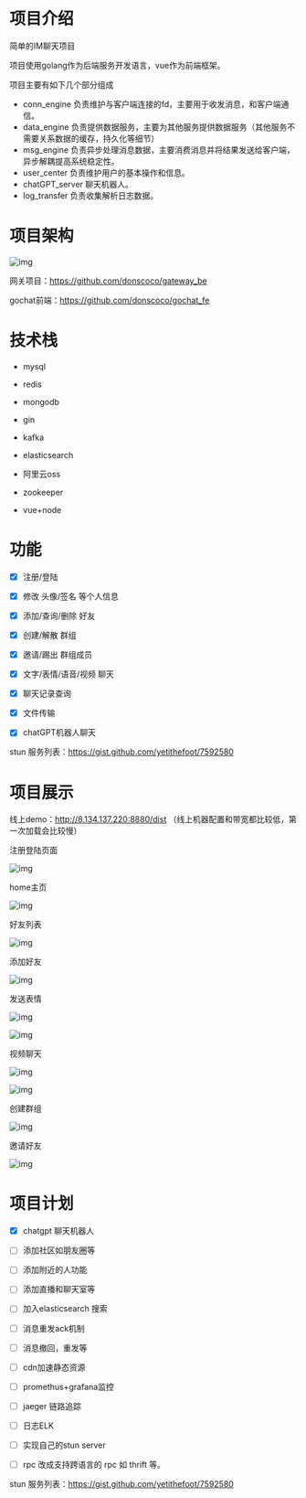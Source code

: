 # 项目介绍

简单的IM聊天项目

项目使用golang作为后端服务开发语言，vue作为前端框架。

项目主要有如下几个部分组成

- conn_engine 负责维护与客户端连接的fd，主要用于收发消息，和客户端通信。
- data_engine 负责提供数据服务，主要为其他服务提供数据服务（其他服务不需要关系数据的缓存，持久化等细节）
- msg_engine 负责异步处理消息数据，主要消费消息并将结果发送给客户端，异步解耦提高系统稳定性。
- user_center 负责维护用户的基本操作和信息。
- chatGPT_server 聊天机器人。
- log_transfer 负责收集解析日志数据。





# 项目架构

![img](./doc/img/gochat.drawio.png)





网关项目：https://github.com/donscoco/gateway_be

gochat前端：https://github.com/donscoco/gochat_fe



# 技术栈

- mysql

- redis

- mongodb

- gin

- kafka

- elasticsearch

- 阿里云oss

- zookeeper

- vue+node

  

# 功能



- [x] 注册/登陆
- [x] 修改 头像/签名 等个人信息
- [x] 添加/查询/删除 好友
- [x] 创建/解散 群组
- [x] 邀请/踢出 群组成员
- [x] 文字/表情/语音/视频 聊天
- [x] 聊天记录查询
- [x] 文件传输
- [x] chatGPT机器人聊天




stun 服务列表：https://gist.github.com/yetithefoot/7592580  




# 项目展示



线上demo：http://8.134.137.220:8880/dist     （线上机器配置和带宽都比较低，第一次加载会比较慢）





注册登陆页面

![img](./doc/img/demo-login.png)





home主页

![img](./doc/img/demo-home.png)



好友列表

![img](./doc/img/demo-friends.png)



添加好友

![img](./doc/img/demo-add-friends.png)



发送表情

![img](./doc/img/demo-msg-word.png)



![img](./doc/img/demo-msg-mic.png)



视频聊天

![img](./doc/img/demo-msg-video-1-fix.png)



![img](./doc/img/demo-msg-video-2-fix.png)



创建群组

![img](./doc/img/demo-group.png)



邀请好友

![img](./doc/img/demo-group-invite.png)





# 项目计划

- [x] chatgpt 聊天机器人

- [ ] 添加社区如朋友圈等

- [ ] 添加附近的人功能

- [ ] 添加直播和聊天室等

- [ ] 加入elasticsearch 搜索

- [ ] 消息重发ack机制

- [ ] 消息撤回，重发等

- [ ] cdn加速静态资源

- [ ] promethus+grafana监控

- [ ] jaeger 链路追踪

- [ ] 日志ELK

- [ ] 实现自己的stun server

- [ ] rpc 改成支持跨语言的 rpc 如 thrift 等。





stun 服务列表：https://gist.github.com/yetithefoot/7592580	